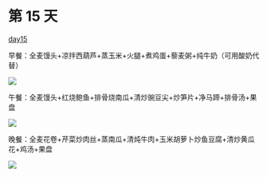# 第 15 天

[day15](https://www.douban.com/note/730833976/)

早餐：全麦馒头+凉拌西葫芦+蒸玉米+火腿+煮鸡蛋+藜麦粥+纯牛奶（可用酸奶代替）

![](https://wx1.sinaimg.cn/large/7c9be6d9ly1g6z30b7793j212w0px4qq.jpg)

午餐：全麦馒头+红烧鲍鱼+排骨烧南瓜+清炒豌豆尖+炒笋片+净马蹄+排骨汤+果盘

![](https://wx3.sinaimg.cn/large/7c9be6d9ly1g6z31jetksj212w0px7wi.jpg)

晚餐：全麦花卷+芹菜炒肉丝+蒸南瓜+清炖牛肉+玉米胡萝卜炒鱼豆腐+清炒黄瓜花+鸡汤+果盘

![](https://wx1.sinaimg.cn/large/7c9be6d9ly1g6z3350femj212w0pxb2a.jpg)